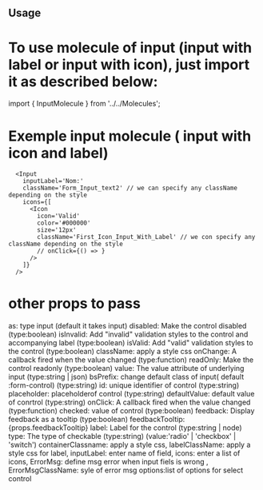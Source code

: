 ## Usage

# To use molecule of input (input with label or input with icon), just import it as described below:

import { InputMolecule } from '../../Molecules';

# Exemple input molecule ( input with icon and label)

      <Input
        inputLabel='Nom:'
        className='Form_Input_text2' // we can specify any className depending on the style
        icons={[
          <Icon
            icon='Valid'
            color='#000000'
            size='12px'
            className='First_Icon_Input_With_Label' // we con specify any className depending on the style
            // onClick={() => }
          />
        ]}
      />

# other props to pass

as: type input (default it takes input)
disabled: Make the control disabled (type:boolean)
isInvalid: Add "invalid" validation styles to the control and accompanying label (type:boolean)
isValid: Add "valid" validation styles to the control (type:boolean)
className: apply a style css
onChange: A callback fired when the value changed (type:function)
readOnly: Make the control readonly (type:boolean)
value: The value attribute of underlying input (type:string | json)
bsPrefix: change default class of input( default :form-control) (type:string)
id: unique identifier of control (type:string)
placeholder: placeholderof control (type:string)
defaultValue: default value of conrtrol (type:string)
onClick: A callback fired when the value changed (type:function)
checked: value of control (type:boolean)
feedback: Display feedback as a tooltip (type:boolean)
feedbackTooltip: {props.feedbackTooltip}
label: Label for the control (type:string | node)
type: The type of checkable (type:string) (value:'radio' | 'checkbox' | 'switch')
containerClassname: apply a style css,
labelClassName: apply a style css for label,
inputLabel: enter name of field,
icons: enter a list of icons,
ErrorMsg: define msg error when input fiels is wrong ,
ErrorMsgClassName: syle of error msg
options:list of options for select control
